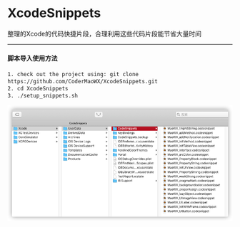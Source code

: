 # XcodeSnippets
整理的Xcode的代码快捷片段，合理利用这些代码片段能节省大量时间

---
#### 脚本导入使用方法
```
1. check out the project using: git clone https://github.com/CoderMaoWX/XcodeSnippets.git
2. cd XcodeSnippets
3. ./setup_snippets.sh
```

![](tmpSnippets.png)


